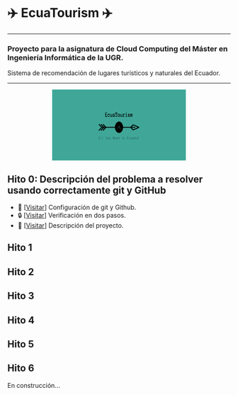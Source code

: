 # :airplane: EcuaTourism :airplane:

---
### Proyecto para la asignatura de Cloud Computing del Máster en Ingeniería Informática de la UGR.
Sistema de recomendación de lugares turísticos y naturales del Ecuador.
***

<p align='center'>
<img src="./docs/imgs/EcuaTourism_logo.png" alt="drawing" height="160" width=60% align='center'/>
</p>



## Hito 0: Descripción del problema a resolver usando correctamente git y GitHub

* :hammer:  [[Visitar](https://github.com/Roark98/EcuaTourism/blob/main/docs/hito_0/repo_config.md)] Configuración de git y Github.
* :lock:  [[Visitar](https://github.com/Roark98/EcuaTourism/blob/main/docs/hito_0/two_step_verification.md)] Verificación en dos pasos.
* :pencil:  [[Visitar](https://github.com/Roark98/EcuaTourism/blob/main/docs/hito_0/project_description.md)] Descripción del proyecto.

## Hito 1

## Hito 2

## Hito 3

## Hito 4

## Hito 5

## Hito 6

En construcción...
